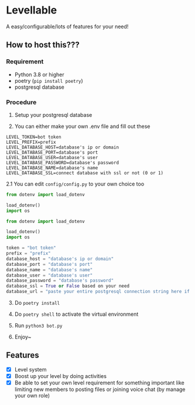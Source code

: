 # Levellable

A easy/configurable/lots of features for your need!  

## How to host this???

### Requirement

- Python 3.8 or higher
- poetry (`pip install poetry`)
- postgresql database

### Procedure

1. Setup your postgresql database

2. You can either make your own .env file and fill out these

```env
LEVEL_TOKEN=bot token
LEVEL_PREFIX=prefix 
LEVEL_DATABASE_HOST=database's ip or domain
LEVEL_DATABASE_PORT=database's port
LEVEL_DATABASE_USER=database's user
LEVEL_DATABASE_PASSWORD=database's password
LEVEL_DATABASE_NAME=database's name
LEVEL_DATABASE_SSL=connect database with ssl or not (0 or 1)
```

2.1 You can edit `config/config.py` to your own choice too

```py
from dotenv import load_dotenv

load_dotenv()
import os

from dotenv import load_dotenv

load_dotenv()
import os

token = "bot token"
prefix = "prefix"
database_host = "database's ip or domain"
database_port = "database's port"
database_name = "database's name"
database_user = "database's user"
database_password = "database's password"
database_ssl = True or False based on your need
database_url = "paste your entire postgresql connection string here if you don't want to fill each items above"

```

3. Do `poetry install`

4. Do `poetry shell` to activate the virtual environment

5. Run `python3 bot.py`

6. Enjoy~

## Features

- [x] Level system
- [x] Boost up your level by doing activities
- [x] Be able to set your own level requirement for something important like limiting new members to posting files or joining voice chat (by manage your own role)
